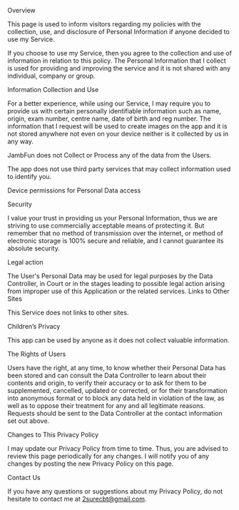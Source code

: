 Overview

This page is used to inform visitors regarding my policies with the collection, use, and disclosure of Personal Information if anyone decided to use my Service.


If you choose to use my Service, then you agree to the collection and use of information in relation to this policy. The Personal Information that I collect is used for providing and improving the service and it is not shared with any individual, company or group.


Information Collection and Use

For a better experience, while using our Service, I may require you to provide us with certain personally identifiable information such as name, origin, exam number, centre name, date of birth and reg number. The information that I request will be used to create images on the app and it is not stored anywhere not even on your device neither is it collected by us in any way. 


JambFun does not Collect or Process any of the data from the Users.


The app does not use third party services that may collect information used to identify you.


Device permissions for Personal Data access

Security

I value your trust in providing us your Personal Information, thus we are striving to use commercially acceptable means of protecting it. But remember that no method of transmission over the internet, or method of electronic storage is 100% secure and reliable, and I cannot guarantee its absolute security.


Legal action

The User's Personal Data may be used for legal purposes by the Data Controller, in Court or in the stages leading to possible legal action arising from improper use of this Application or the related services.
Links to Other Sites

This Service does not links to other sites. 

Children’s Privacy

This app can be used by anyone as it does not collect valuable information.


The Rights of Users

Users have the right, at any time, to know whether their Personal Data has been stored and can consult the Data Controller to learn about their contents and origin, to verify their accuracy or to ask for them to be supplemented, cancelled, updated or corrected, or for their transformation into anonymous format or to block any data held in violation of the law, as well as to oppose their treatment for any and all legitimate reasons. Requests should be sent to the Data Controller at the contact information set out above.

Changes to This Privacy Policy

I may update our Privacy Policy from time to time. Thus, you are advised to review this page periodically for any changes. I will notify you of any changes by posting the new Privacy Policy on this page.


Contact Us

If you have any questions or suggestions about my Privacy Policy, do not hesitate to contact me at 2surecbt@gmail.com.


